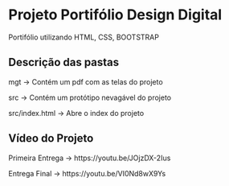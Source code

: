 # Projeto Portifólio Design Digital
 Portifólio utilizando HTML, CSS, BOOTSTRAP
 
## Descrição das pastas
<p>mgt -> Contém um pdf com as telas do projeto</p>
<p>src -> Contém um protótipo nevagável do projeto</p>
<p>src/index.html -> Abre o index do projeto</p>


## Vídeo do Projeto
<p>Primeira Entrega -> https://youtu.be/JOjzDX-2Ius</p>
<p>Entrega Final -> https://youtu.be/VI0Nd8wX9Ys</p>
